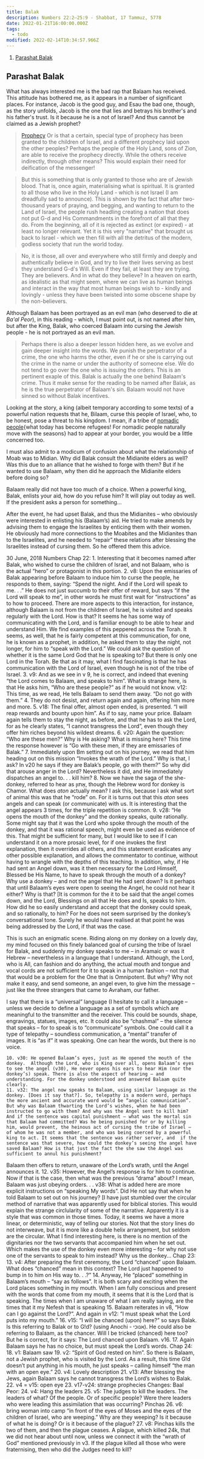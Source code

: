 ```yaml
---
title: Balak
description: Numbers 22:2–25:9 - Shabbat, 17 Tammuz, 5778
date: 2022-01-21T16:00:00.000Z
tags:
  - todo
modified: 2022-02-14T10:34:57.966Z
---
```


1. [Parashat Balak](#parashat-balak)

## Parashat Balak

What has always interested me is the bad rap that Balaam has received. This attitude has bothered me, as it appears in a number of significant places. For instance, Jacob is the good guy, and Esau the bad one, though, as the story unfolds, Jacob is the one that lies and betrays his brother's and his father's trust. Is it because he is a not of Israel? And thus cannot be claimed as a Jewish prophet?

> [Prophecy](prophecy.html)
> Or is that a certain, special type of prophecy has been granted to the children of Israel, and a different prophecy laid upon the other peoples? Perhaps the people of the Holy Land, sons of Zion, are able to receive the prophecy directly. While the others receive indirectly, through other means? This would explain their need for deification of the messenger!

> But this is something that is only granted to those who are of Jewish blood. That is, once again, materialising what is spiritual. It is granted to all those who live in the Holy Land - which is not Israel (I am dreadfully sad to announce). This is shown by the fact that after two-thousand years of praying, and begging, and wanting to return to the Land of Israel, the people rush headling creating a nation that does not put G-d and His Commandments in the forefront of all that they do. From the beginning, all of it is rejected as extinct (or expired) - at least no longer relevant. Yet it is this very "narrative" that brought us back to Israel - which we then fill with all the detritus of the modern, godless society that run the world today.

> No, it is those, all over and everywhere who still firmly and deeply and authentically believe in God, and try to live their lives serving as best they understand G-d's Will. Even if they fail, at least they are trying. They are believers. And in what do they believe? In a heaven on earth, as idealistic as that might seem, where we can live as human beings and interact in the way that most human beings wish to - kindly and lovingly - unless they have been twisted into some obscene shape by the non-believers.

Although Balaam has been portrayed as an evil man (who deserved to die at _Ba'al Peor_), in this reading - which, I must point out, is not named after him, but after the King, Balak, who coerced Balaam into cursing the Jewish people - he is not portrayed as an evil man.

> Perhaps there is also a deeper lesson hidden here, as we evolve and gain deeper insight into the words. We punish the perpetrator of a crime, the one who harms the other, even if he or she is carrying out the crime in the name or under the authority of someone else. We do not tend to go over the one who is issuing the orders. This is an pertinent exaple of this. Balak is actually the one behind Balaam's crime. Thus it make sense for the reading to be named after Balak, as he is the true perpetrator of Balaam's sin. Balaam would not have sinned so without Balak incentives.

Looking at the story, a king (albeit temporary according to some texts) of a powerful nation requests that he, Bilaam, curse this people of Israel, who, to be honest, pose a threat to his kingdom. I mean, if a tribe of [nomadic people](nomads.html){what today has become refugees! For nomadic people naturally move with the seasons} had to appear at your border, you would be a little concerned too.

I must also admit to a modicum of confusion about what the relationship of Moab was to Midian. Why did Balak consult the Midianite elders as well? Was this due to an alliance that he wished to forge with them? But if he wanted to use Balaam, why then did he approach the Midianite elders before doing so?

Balaam really did not have too much of a choice. When a powerful king, Balak, enlists your aid, how do you refuse him? It will play out today as well. If the president asks a person for something...

After the event, he had upset Balak, and thus the Midianites – who obviously were interested in enlisting his (Balaam’s) aid. He tried to make amends by advising them to engage the Israelites by enticing them with their women. He obviously had more connections to the Moabites and the Midianites than to the Israelites, and he needed to “repair” these relations after blessing the Israelites instead of cursing them. So he offered them this advice.

30 June, 2018
Numbers Chap 22: 1. Interesting that it becomes named after Balak, who wished to curse the children of Israel, and not Balaam, who is the actual “hero” or protagonist in this portion. 2. v8: Upon the emissaries of Balak appearing before Balaam to induce him to curse the people, he responds to them, saying: “Spend the night. And if the Lord will speak to me. . .” He does not just succumb to their offer of reward, but says “if the Lord will speak to me”, in other words he must first wait for “instructions” as to how to proceed.
There are more aspects to this interaction, for instance, although Balaam is not from the children of Israel, he is visited and speaks regularly with the Lord. How is that? It seems he has some way of communicating with the Lord, and is familiar enough to be able to hear and understand Him. We find examples of this peppered across the Torah. It seems, as well, that he is fairly competent at this communication, for one, he is known as a prophet, in addition, he asked them to stay the night, not longer, for him to “speak with the Lord.”
We could ask the question of whether it is the same Lord God that he is speaking to? But there is only one Lord in the Torah.
Be that as it may, what I find fascinating is that he has communication with the Lord of Israel, even though he is not of the tribe of Israel. 3. v9: And as we see in v 9, he is correct, and indeed that evening “the Lord comes to Balaam, and speaks to him”. What is strange here, is that He asks him, “Who are these people?” as if he would not know.
v12: This time, as we read, He tells Balaam to send them away. “Do not go with them.” 4. They do not desist, and return again and again, offering him more and more. 5. v18: The final offer, almost open ended, is presented. “I will reap rewards and bounty upon him”. As if to say, name your price. Balaam again tells them to stay the night, as before, and that he has to ask the Lord, for as he clearly states, “I cannot transgress the Lord”, even though they offer him riches beyond his wildest dreams. 6. v20: Again the question: “Who are these men?” Why is He asking? What is missing here?
This time the response however is “Go with these men, if they are emissaries of Balak.” 7. Immediately upon Bm setting out on his journey, we read that him heading out on this mission “Invokes the wrath of the Lord.” Why is that, I ask? In v20 he says if they are Balak’s people, go with them?” So why did that arouse anger in the Lord?
Nevertheless it did, and He immediately dispatches an angel to. . . kill him? 8. Now we have the saga of the she-donkey, referred to hear as אָתון, though the Hebrew word for donkey is Chamor. What does _aton_ actually mean? I ask this, because I ask what sort of animal this was that he “rode” on. For it is turns out that this _aton_ sees angels and can speak (or communicate) with us.
It is interesting that the angel appears 3 times, for the triple repetition is common. 9. v28: “He opens the mouth of the donkey” and the donkey speaks, quite rationally.
Some might say that it was the Lord who spoke through the mouth of the donkey, and that it was rational speech, might even be used as evidence of this. That might be sufficient for many, but I would like to see if I can understand it on a more prosaic level, for if one invokes the first explanation, then it overrides all others, and this statement eradicates any other possible explanation, and allows the commentator to continue, without having to wrangle with the depths of this teaching.
In addition, why, if He had sent an Angel down, was it then necessary for the Lord Himself, Blessed be His Name, to have to speak through the mouth of a donkey? Why use a donkey – and not the angel that He had sent down? Is it perhaps that until Balaam’s eyes were open to seeing the Angel, he could not hear it either? Why is that? [It is common for the it to be said that the angel comes down, and the Lord, Blessings on all that He does and Is, speaks to him.
How did he so easily understand and accept that the donkey could speak, and so rationally, to him? For he does not seem surprised by the donkey’s conversational tone. Surely he would have realised at that point he was being addressed by the Lord, if that was the case.

This is such an enigmatic scene. Riding along on my donkey on a lovely day, my mind focused on this finely balanced goal of cursing the tribe of Israel for Balak, and suddenly my donkey speaks to me – in Aramaic or was it Hebrew – nevertheless in a language that I understand. Although, the Lord, who is All, can fashion and do anything, the actual mouth and tongue and vocal cords are not sufficient for it to speak in a human fashion – not that that would be a problem for the One that is Omnipotent. But why? Why not make it easy, and send someone, an angel even, to give him the message – just like the three strangers that came to Avraham, our father.

I say that there is a “universal” language (I hesitate to call it a language – unless we decide to define a language as a set of symbols which are meaningful to the transmitter and the receiver. This could be sounds, shape, engravings, statues, images, etc. It could also be “chashmal” – the silence that speaks – for to speak is to “communicate” symbols. One could call it a type of telepathy – soundless communication, a “mental” transfer of images. It is “as if” it was speaking. One can hear the words, but there is no voice.

    10. v30: He opened Balaam’s eyes, just as He opened the mouth of the donkey.  Although the Lord, who is King over all, opens Balaam’s eyes to see the angel (v30), He never opens his ears to hear Him (nor the donkey’s) speak. There is also the aspect of hearing – and understanding. For the donkey understood and answered Balaam quite clearly.
    11. v32: The angel now speaks to Balaam, using similar language as the donkey. [Does it say that?]. So, telepathy is a modern word, perhaps the more ancient and accurate word would be “angelic communication”. But why was Balaam thwarting the Lord’s wishes, when he had been instructed to go with them? And why was the Angel sent to kill him? And if the sentence was capital punishment – what was the mortal sin that Balaam had committed? Was he being punished for or by killing him, would prevent, the heinous act of cursing the tribe of Israel – of whom he was not a member, and who was being coerced by a powerful king to act. It seems that the sentence was rather server, and  if the sentence was that severe, how could the donkey’s seeing the angel have saved Balaam? How is that just the fact the she saw the Angel was sufficient to annul his punishment?

Balaam then offers to return, unaware of the Lord’s wrath, until the Angel announces it. 12. v35: However, the Angel’s response is for him to continue. Now if that is the case, then what was the previous “drama” about? I mean, Balaam was just obeying orders. . .
v38: What is added here are more explicit instructions on “speaking My words”. Did He not say that when he told Balaam to set out on his journey?
[I have just stumbled over the circular method of narrative that was apparently used for biblical stories. This would explain the strange circlularity of some of the narrative. Apparently it is a style that was common in those times. Today, it seems we have a more linear, or deterministic, way of telling our stories. Not that the story lines do not interweave, but it is more like a double helix arrangement, but seldom are the circular.
What I find interesting here, is there is no mention of the dignitaries nor the two servants that accompanied him when he set out. Which makes the use of the donkey even more interesting – for why not use one of the servants to speak to him instead? Why us the donkey...
Chap 23: 13. v4: After preparing the first ceremony, the Lord “chanced” upon Balaam. What does “chanced” mean in this context? The Lord just happened to bump in to him on His way to. . .?” 14. Anyway, He “placed” something in Balaam’s mouth – “say as follows”. It is both scary and exciting when the Lord places something in my mouth. When I am fully conscious and present with the words that come from my mouth, it seems that it is the Lord that is speaking. The times when I am unaware of what I am really saying, are the times that it my Nefesh that is speaking 15. Balaam reiterates in v8, “How can I go against the Lord?”. And again in v12: “I must speak what the Lord puts into my mouth.” 16. v15: “I will be chanced (upon) here?” so says Balak. Is this referring to Balak or to G!d? (using Anochi - אנוכי). He could also be referring to Balaam, as the chancer. Will I be tricked (chanced) here too? But he is correct, for it says: The Lord chanced upon Balaam. v16. 17. Again Balaam says he has no choice, but must speak the Lord’s words.
Chap 24: 18. v1: Balaam saw 19. v2: “Spirit of God rested on him”. So there is Balaam, not a Jewish prophet, who is visited by the Lord. As a result, this time G!d doesn’t put anything in his mouth, he just speaks – calling himself “the man with an open eye.” 20. v4: Lovely description 21. v13: After blessing the Jews, again Balaam says he cannot transgress the Lord’s wishes to Balak. 22. v4 = v15: open eye 23. v17-v24: strange prophecies
Changes:
Baal Peor: 24. v4: Hang the leaders 25. v5: The judges to kill the leaders. The leaders of what? Of the people. Or of specific people? Were there leaders who were leading this assimilation that was occurring?
Pinchas 26. v6: bring woman into camp “in front of the eyes of Moses and the eyes of the children of Israel, who are weeping.” Why are they weeping? Is it because of what he is doing? Or is it because of the plague? 27. v8: Pinchas kills the two of them, and then the plague ceases. A plague, which killed 24k, that we did not hear about until now, unless we connect it with the “wrath of God” mentioned previously in v3. If the plague killed all those who were fraternising, then who did the Judges need to kill?
